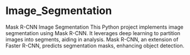 # Image_Segmentation
Mask R-CNN Image Segmentation  This Python project implements image segmentation using Mask R-CNN. It leverages deep learning to partition images into segments, aiding in analysis. Mask R-CNN, an extension of Faster R-CNN, predicts segmentation masks, enhancing object detection.
